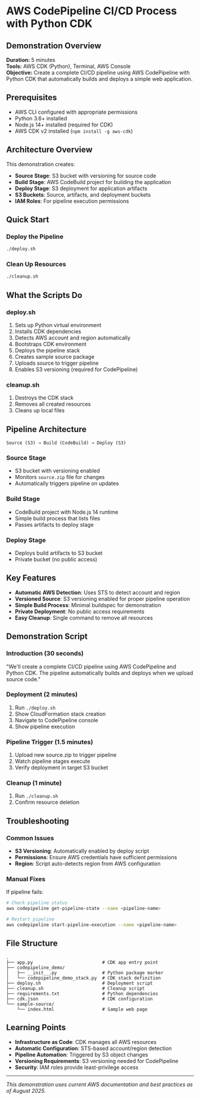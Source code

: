 # AWS CodePipeline CI/CD Process with Python CDK

## Demonstration Overview
**Duration:** 5 minutes  
**Tools:** AWS CDK (Python), Terminal, AWS Console  
**Objective:** Create a complete CI/CD pipeline using AWS CodePipeline with Python CDK that automatically builds and deploys a simple web application.

## Prerequisites
- AWS CLI configured with appropriate permissions
- Python 3.6+ installed
- Node.js 14+ installed (required for CDK)
- AWS CDK v2 installed (`npm install -g aws-cdk`)

## Architecture Overview
This demonstration creates:
- **Source Stage**: S3 bucket with versioning for source code
- **Build Stage**: AWS CodeBuild project for building the application
- **Deploy Stage**: S3 deployment for application artifacts
- **S3 Buckets**: Source, artifacts, and deployment buckets
- **IAM Roles**: For pipeline execution permissions

## Quick Start

### Deploy the Pipeline
```bash
./deploy.sh
```

### Clean Up Resources
```bash
./cleanup.sh
```

## What the Scripts Do

### deploy.sh
1. Sets up Python virtual environment
2. Installs CDK dependencies
3. Detects AWS account and region automatically
4. Bootstraps CDK environment
5. Deploys the pipeline stack
6. Creates sample source package
7. Uploads source to trigger pipeline
8. Enables S3 versioning (required for CodePipeline)

### cleanup.sh
1. Destroys the CDK stack
2. Removes all created resources
3. Cleans up local files

## Pipeline Architecture

```
Source (S3) → Build (CodeBuild) → Deploy (S3)
```

### Source Stage
- S3 bucket with versioning enabled
- Monitors `source.zip` file for changes
- Automatically triggers pipeline on updates

### Build Stage
- CodeBuild project with Node.js 14 runtime
- Simple build process that lists files
- Passes artifacts to deploy stage

### Deploy Stage
- Deploys build artifacts to S3 bucket
- Private bucket (no public access)

## Key Features

- **Automatic AWS Detection**: Uses STS to detect account and region
- **Versioned Source**: S3 versioning enabled for proper pipeline operation
- **Simple Build Process**: Minimal buildspec for demonstration
- **Private Deployment**: No public access requirements
- **Easy Cleanup**: Single command to remove all resources

## Demonstration Script

### Introduction (30 seconds)
"We'll create a complete CI/CD pipeline using AWS CodePipeline and Python CDK. The pipeline automatically builds and deploys when we upload source code."

### Deployment (2 minutes)
1. Run `./deploy.sh`
2. Show CloudFormation stack creation
3. Navigate to CodePipeline console
4. Show pipeline execution

### Pipeline Trigger (1.5 minutes)
1. Upload new source.zip to trigger pipeline
2. Watch pipeline stages execute
3. Verify deployment in target S3 bucket

### Cleanup (1 minute)
1. Run `./cleanup.sh`
2. Confirm resource deletion

## Troubleshooting

### Common Issues
- **S3 Versioning**: Automatically enabled by deploy script
- **Permissions**: Ensure AWS credentials have sufficient permissions
- **Region**: Script auto-detects region from AWS configuration

### Manual Fixes
If pipeline fails:
```bash
# Check pipeline status
aws codepipeline get-pipeline-state --name <pipeline-name>

# Restart pipeline
aws codepipeline start-pipeline-execution --name <pipeline-name>
```

## File Structure
```
.
├── app.py                          # CDK app entry point
├── codepipeline_demo/
│   ├── __init__.py                 # Python package marker
│   └── codepipeline_demo_stack.py  # CDK stack definition
├── deploy.sh                       # Deployment script
├── cleanup.sh                      # Cleanup script
├── requirements.txt                # Python dependencies
├── cdk.json                        # CDK configuration
└── sample-source/
    └── index.html                  # Sample web page
```

## Learning Points
- **Infrastructure as Code**: CDK manages all AWS resources
- **Automatic Configuration**: STS-based account/region detection
- **Pipeline Automation**: Triggered by S3 object changes
- **Versioning Requirements**: S3 versioning needed for CodePipeline
- **Security**: IAM roles provide least-privilege access

---
*This demonstration uses current AWS documentation and best practices as of August 2025.*
